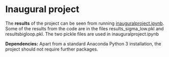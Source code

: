 # Inaugural project

The **results** of the project can be seen from running [inauguralproject.ipynb](inauguralproject.ipynb).
Some of the results from the code are in the files results_sigma_low.pkl and resultsbigloop.pkl.
The two pickle files are used in inauguralproject.ipynb


**Dependencies:** Apart from a standard Anaconda Python 3 installation, the project should not require further packages.